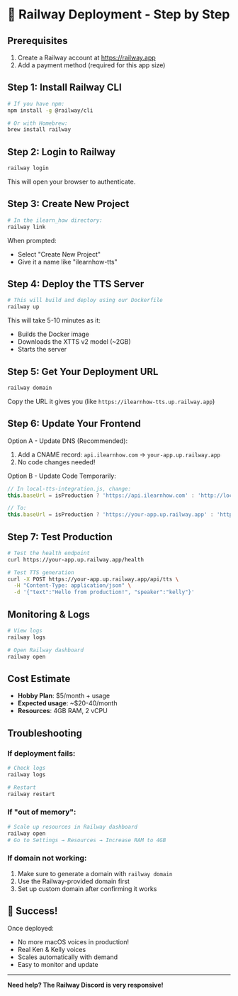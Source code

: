 # 🚂 Railway Deployment - Step by Step

## Prerequisites
1. Create a Railway account at https://railway.app
2. Add a payment method (required for this app size)

## Step 1: Install Railway CLI

```bash
# If you have npm:
npm install -g @railway/cli

# Or with Homebrew:
brew install railway
```

## Step 2: Login to Railway

```bash
railway login
```

This will open your browser to authenticate.

## Step 3: Create New Project

```bash
# In the ilearn_how directory:
railway link
```

When prompted:
- Select "Create New Project"
- Give it a name like "ilearnhow-tts"

## Step 4: Deploy the TTS Server

```bash
# This will build and deploy using our Dockerfile
railway up
```

This will take 5-10 minutes as it:
- Builds the Docker image
- Downloads the XTTS v2 model (~2GB)
- Starts the server

## Step 5: Get Your Deployment URL

```bash
railway domain
```

Copy the URL it gives you (like `https://ilearnhow-tts.up.railway.app`)

## Step 6: Update Your Frontend

Option A - Update DNS (Recommended):
1. Add a CNAME record: `api.ilearnhow.com` → `your-app.up.railway.app`
2. No code changes needed!

Option B - Update Code Temporarily:
```javascript
// In local-tts-integration.js, change:
this.baseUrl = isProduction ? 'https://api.ilearnhow.com' : 'http://localhost:5002';

// To:
this.baseUrl = isProduction ? 'https://your-app.up.railway.app' : 'http://localhost:5002';
```

## Step 7: Test Production

```bash
# Test the health endpoint
curl https://your-app.up.railway.app/health

# Test TTS generation
curl -X POST https://your-app.up.railway.app/api/tts \
  -H "Content-Type: application/json" \
  -d '{"text":"Hello from production!", "speaker":"kelly"}'
```

## Monitoring & Logs

```bash
# View logs
railway logs

# Open Railway dashboard
railway open
```

## Cost Estimate
- **Hobby Plan**: $5/month + usage
- **Expected usage**: ~$20-40/month
- **Resources**: 4GB RAM, 2 vCPU

## Troubleshooting

### If deployment fails:
```bash
# Check logs
railway logs

# Restart
railway restart
```

### If "out of memory":
```bash
# Scale up resources in Railway dashboard
railway open
# Go to Settings → Resources → Increase RAM to 4GB
```

### If domain not working:
1. Make sure to generate a domain with `railway domain`
2. Use the Railway-provided domain first
3. Set up custom domain after confirming it works

## 🎉 Success!

Once deployed:
- No more macOS voices in production!
- Real Ken & Kelly voices
- Scales automatically with demand
- Easy to monitor and update

---

**Need help? The Railway Discord is very responsive!**
